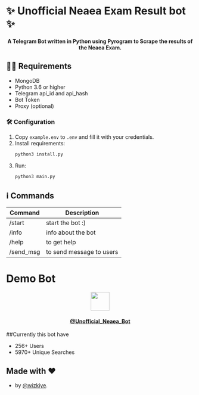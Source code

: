 # ✨ Unofficial Neaea Exam Result bot ✨

<h4 align="center">
    A Telegram Bot written in Python using Pyrogram to Scrape the results of the Neaea Exam.
</h4>

## ✍🏻 Requirements

- MongoDB
- Python 3.6 or higher
- Telegram api_id and api_hash
- Bot Token
- Proxy (optional)


### 🛠 Configuration

1. Copy `example.env` to `.env` and fill it with your credentials.
2. Install requirements:
   ```bash
   python3 install.py
   ```
3. Run:
   ```bash
   python3 main.py
   ```

## ℹ️ Commands

| Command | Description                       |
| ------- |-----------------------------------|
| /start  | start the bot :)                  |
| /info | info about the bot                |
| /help | to get help                       |
| /send_msg | to send message to users          |

# Demo Bot
<h4 align="center">
    <a href="https://t.me/Unofficial_Neaea_Bot">
        <img src="https://telegram.org/img/t_logo.png" width="50" height="50">
    </a>
</h4>
<h4 align="center">
    <a href="https://t.me/Unofficial_Neaea_Bot">
        <b>@Unofficial_Neaea_Bot</b>
    </a>
</h4>

##Currently this bot have<br>
- 256+ Users
- 5970+ Unique Searches

## Made with ❤️ 
- by [@wizkiye](https://t.me/wizkiye).
      

